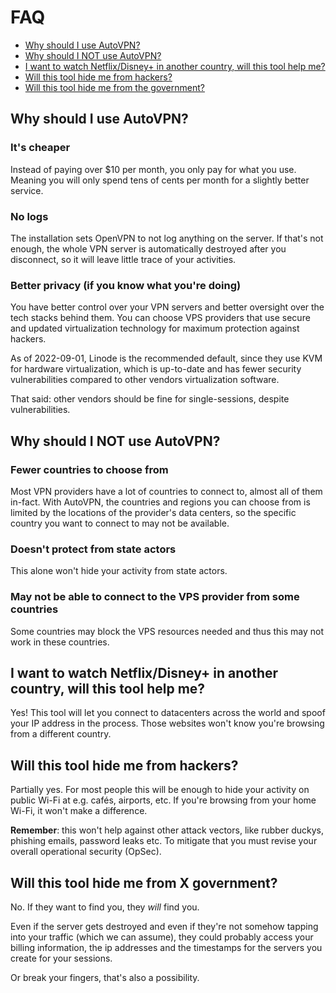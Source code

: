 # FAQ

- [Why should I use AutoVPN?](#why-should-i-use-autovpn)
- [Why should I NOT use AutoVPN?](#why-should-i-not-use-autovpn)
- [I want to watch Netflix/Disney+ in another country, will this tool help me?](#i-want-to-watch-netflixdisney-in-another-country-will-this-tool-help-me)
- [Will this tool hide me from hackers?](#will-this-tool-hide-me-from-hackers)
- [Will this tool hide me from the government?](#will-this-tool-hide-me-from-the-government)

## Why should I use AutoVPN?

### It's cheaper

Instead of paying over $10 per month, you only pay for what you use. Meaning
you will only spend tens of cents per month for a slightly better service.

### No logs

The installation sets OpenVPN to not log anything on the server. If that's not
enough, the whole VPN server is automatically destroyed after you disconnect,
so it will leave little trace of your activities.

### Better privacy (if you know what you're doing)

You have better control over your VPN servers and better oversight over the tech
stacks behind them. You can choose VPS providers that use secure and updated
virtualization technology for maximum protection against hackers.

As of 2022-09-01, Linode is the recommended default, since they use KVM for
hardware virtualization, which is up-to-date and has fewer security
vulnerabilities compared to other vendors virtualization software.

That said: other vendors should be fine for single-sessions, despite
vulnerabilities.

## Why should I NOT use AutoVPN?

### Fewer countries to choose from

Most VPN providers have a lot of countries to connect to, almost all of them
in-fact. With AutoVPN, the countries and regions you can choose from is limited
by the locations of the provider's data centers, so the specific country you want
to connect to may not be available.

### Doesn't protect from state actors

This alone won't hide your activity from state actors.

### May not be able to connect to the VPS provider from some countries

Some countries may block the VPS resources needed and thus this may not work in
these countries.

## I want to watch Netflix/Disney+ in another country, will this tool help me?

Yes! This tool will let you connect to datacenters across the world and spoof
your IP address in the process. Those websites won't know you're browsing from a
different country.

## Will this tool hide me from hackers?

Partially yes. For most people this will be enough to hide your activity on public
Wi-Fi at e.g. cafés, airports, etc. If you're browsing from your home Wi-Fi, it
won't make a difference.

**Remember**: this won't help against other attack vectors, like rubber duckys,
phishing emails, password leaks etc. To mitigate that you must revise your
overall operational security (OpSec).

## Will this tool hide me from X government?

No. If they want to find you, they *will* find you.

Even if the server gets destroyed and even if they're not somehow tapping into your
traffic (which we can assume), they could probably access your billing information,
the ip addresses and the timestamps for the servers you create for your sessions.

Or break your fingers, that's also a possibility.